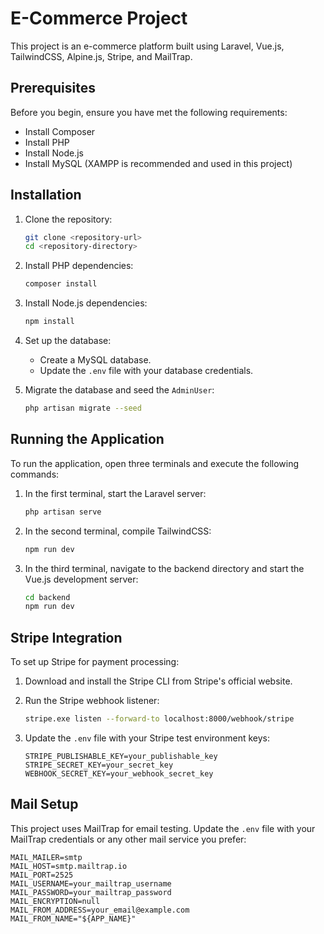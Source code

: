 # E-Commerce Project

This project is an e-commerce platform built using Laravel, Vue.js, TailwindCSS, Alpine.js, Stripe, and MailTrap.

## Prerequisites

Before you begin, ensure you have met the following requirements:
- Install Composer
- Install PHP
- Install Node.js
- Install MySQL (XAMPP is recommended and used in this project)

## Installation

1. Clone the repository:
    ```bash
    git clone <repository-url>
    cd <repository-directory>
    ```

2. Install PHP dependencies:
    ```bash
    composer install
    ```

3. Install Node.js dependencies:
    ```bash
    npm install
    ```

4. Set up the database:
    - Create a MySQL database.
    - Update the `.env` file with your database credentials.

5. Migrate the database and seed the `AdminUser`:
    ```bash
    php artisan migrate --seed
    ```

## Running the Application

To run the application, open three terminals and execute the following commands:

1. In the first terminal, start the Laravel server:
    ```bash
    php artisan serve
    ```

2. In the second terminal, compile TailwindCSS:
    ```bash
    npm run dev
    ```

3. In the third terminal, navigate to the backend directory and start the Vue.js development server:
    ```bash
    cd backend
    npm run dev
    ```

## Stripe Integration

To set up Stripe for payment processing:

1. Download and install the Stripe CLI from Stripe's official website.

2. Run the Stripe webhook listener:
    ```bash
    stripe.exe listen --forward-to localhost:8000/webhook/stripe
    ```

3. Update the `.env` file with your Stripe test environment keys:
    ```env
    STRIPE_PUBLISHABLE_KEY=your_publishable_key
    STRIPE_SECRET_KEY=your_secret_key
    WEBHOOK_SECRET_KEY=your_webhook_secret_key
    ```

## Mail Setup

This project uses MailTrap for email testing. Update the `.env` file with your MailTrap credentials or any other mail service you prefer:
```env
MAIL_MAILER=smtp
MAIL_HOST=smtp.mailtrap.io
MAIL_PORT=2525
MAIL_USERNAME=your_mailtrap_username
MAIL_PASSWORD=your_mailtrap_password
MAIL_ENCRYPTION=null
MAIL_FROM_ADDRESS=your_email@example.com
MAIL_FROM_NAME="${APP_NAME}"
